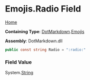 # Emojis\.Radio Field

[Home](../../../README.md)

**Containing Type**: [DotMarkdown](../../README.md)\.[Emojis](../README.md)

**Assembly**: DotMarkdown\.dll

```csharp
public const string Radio = ":radio:"
```

### Field Value

System\.[String](https://docs.microsoft.com/en-us/dotnet/api/system.string)